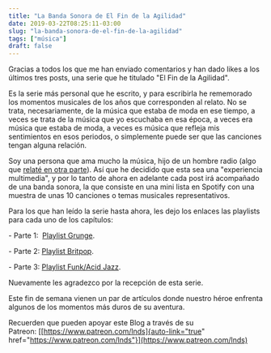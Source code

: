```yaml
---
title: "La Banda Sonora de El Fin de la Agilidad"
date: 2019-03-22T08:25:11-03:00
slug: "la-banda-sonora-de-el-fin-de-la-agilidad"
tags: ["música"]
draft: false
---
```

Gracias a todos los que me han enviado comentarios y han dado likes a
los últimos tres posts, una serie que he titulado "El Fin de la
Agilidad". 

Es la serie más personal que he escrito, y para escribirla he rememorado
los momentos musicales de los años que corresponden al relato. No se
trata, necesariamente, de la música que estaba de moda en ese tiempo, a
veces se trata de la música que yo escuchaba en esa época, a veces era
música que estaba de moda, a veces es música que refleja mis
sentimientos en esos periodos, o simplemente puede ser que las canciones
tengan alguna relación.

Soy una persona que ama mucho la música, hijo de un hombre radio (algo
que [relaté en otra parte](/blog/lnds/2015/06/21/el-espiritu-de-la-radio)).
Así que he decidido que esta sea una "experiencia multimedia", y por
lo tanto de ahora en adelante cada post irá acompañado de una banda
sonora, la que consiste en una mini lista en Spotify con una muestra de
unas 10 canciones o temas musicales representativos.

Para los que han leído la serie hasta ahora, les dejo los enlaces las
playlists para cada uno de los capítulos:

\- Parte 1:  [Playlist
Grunge](https://open.spotify.com/user/ediazlnds/playlist/1SCfXQsroplDzlkH5c8TCe?si=7gKqA6fZSj66yPKOltd4PQ). 

\- Parte 2: [Playlist
Britpop](https://open.spotify.com/user/ediazlnds/playlist/1qmHFjyYkB8HRCLNCs93IT?si=GONlxBSWT8mFoRrP74KVBA).

\- Parte 3: [Playlist Funk/Acid
Jazz](https://open.spotify.com/user/ediazlnds/playlist/1TvRMobxeBojixmHLO20uR?si=HhmMQLRqRlWhQlCIvAelmg).

Nuevamente les agradezco por la recepción de esta serie.

Este fin de semana vienen un par de artículos donde nuestro héroe
enfrenta algunos de los momentos más duros de su aventura.

Recuerden que pueden apoyar este Blog a través de su
Patreon: [[https://www.patreon.com/lnds]{auto-link="true"
href="https://www.patreon.com/lnds"}](https://www.patreon.com/lnds)

